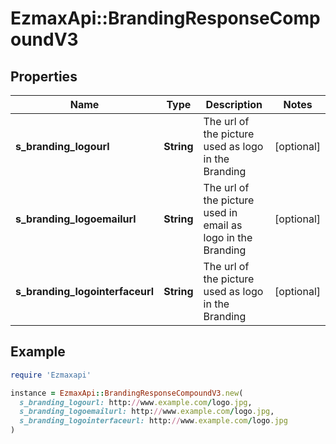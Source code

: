 # EzmaxApi::BrandingResponseCompoundV3

## Properties

| Name | Type | Description | Notes |
| ---- | ---- | ----------- | ----- |
| **s_branding_logourl** | **String** | The url of the picture used as logo in the Branding | [optional] |
| **s_branding_logoemailurl** | **String** | The url of the picture used in email as logo in the Branding | [optional] |
| **s_branding_logointerfaceurl** | **String** | The url of the picture used as logo in the Branding | [optional] |

## Example

```ruby
require 'Ezmaxapi'

instance = EzmaxApi::BrandingResponseCompoundV3.new(
  s_branding_logourl: http://www.example.com/logo.jpg,
  s_branding_logoemailurl: http://www.example.com/logo.jpg,
  s_branding_logointerfaceurl: http://www.example.com/logo.jpg
)
```

